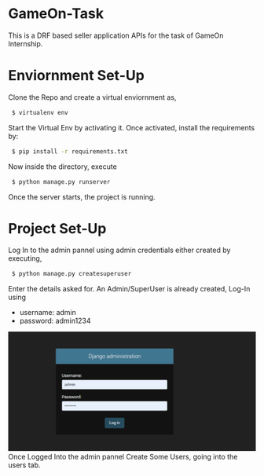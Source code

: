 # GameOn-Task
This is a DRF based seller application APIs for the task of GameOn Internship.
<br>
# Enviornment Set-Up
Clone the Repo and create a virtual enviornment as,
 ```sh
  $ virtualenv env
 ```
Start the Virtual Env by activating it.
Once activated, install the requirements by:
 ```sh
  $ pip install -r requirements.txt
 ```
Now inside the directory, execute
 ```sh
  $ python manage.py runserver
 ```
Once the server starts, the project is running.
<br>
# Project Set-Up
Log In to the admin pannel using admin credentials either created by executing,
 ```sh
  $ python manage.py createsuperuser
 ```
Enter the details asked for.
An Admin/SuperUser is already created, Log-In using
- username: admin
- password: admin1234
<img src="images/admin-login.png">
<br>
Once Logged Into the admin pannel Create Some Users, going into the users tab.
